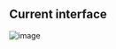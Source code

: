 ## Current interface

![image](https://github.com/user-attachments/assets/6877f0bf-388c-48a4-9d20-13f427510207)
